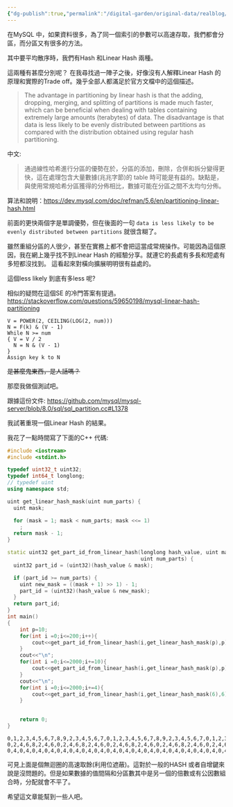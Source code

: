 ```yaml
---
{"dg-publish":true,"permalink":"/digital-garden/original-data/realblog/2021-04/271969/","dgHomeLink":true,"dgPassFrontmatter":false}
---
```



在MySQL  中，如果資料很多，為了同一個索引的參數可以高速存取，我們都會分區，而分區又有很多的方法。

其中要平均散序時，我們有Hash 和Linear Hash 兩種。

這兩種有甚麼分別呢？
在我尋找過一陣子之後，好像沒有人解釋Linear Hash 的原理和實際的Trade off。幾乎全部人都滿足於官方文檔中的這個描述。

> The advantage in partitioning by linear hash is that the adding, dropping, merging, and splitting of partitions is made much faster, which can be beneficial when dealing with tables containing extremely large amounts (terabytes) of data. The disadvantage is that data is less likely to be evenly distributed between partitions as compared with the distribution obtained using regular hash partitioning.

中文:
> 通過線性哈希進行分區的優勢在於，分區的添加，刪除，合併和拆分變得更快，這在處理包含大量數據(兆兆字節)的 table 時可能是有益的。缺點是，與使用常規哈希分區獲得的分佈相比，數據可能在分區之間不太均勻分佈。

算法和說明：https://dev.mysql.com/doc/refman/5.6/en/partitioning-linear-hash.html



前面的更快兩個字是單調優勢，但在後面的一句 `data is less likely to be evenly distributed between partitions` 就很含糊了。

雖然重組分區的人很少，甚至在實務上都不會把這當成常規操作。可能因為這個原因，我在網上幾乎找不到Linear Hash 的經驗分享。就連它的長處有多長和短處有多短都沒找到。
這看起來對橫向擴展明明很有益處的。

這個less likely 到底有多less 呢?

相似的疑問在這個SE 的冷門答案有提過。https://stackoverflow.com/questions/59650198/mysql-linear-hash-partitioning

```
V = POWER(2, CEILING(LOG(2, num)))
N = F(k) & (V - 1)
While N >= num
{ V = V / 2 
  N = N & (V - 1)
}
Assign key k to N
```
~~是甚麼鬼東西，是人話嗎？~~



那麼我做個測試吧。

跟據這份文件: https://github.com/mysql/mysql-server/blob/8.0/sql/sql_partition.cc#L1378

我試著重現一個Linear Hash 的結果。

我花了一點時間寫了下面的C++ 代碼:

```c++
#include <iostream>
#include <stdint.h>

typedef uint32_t uint32;
typedef int64_t longlong;
// typedef uint
using namespace std;

uint get_linear_hash_mask(uint num_parts) {
  uint mask;

  for (mask = 1; mask < num_parts; mask <<= 1)
    ;
  return mask - 1;
}

static uint32 get_part_id_from_linear_hash(longlong hash_value, uint mask,
                                           uint num_parts) {
  uint32 part_id = (uint32)(hash_value & mask);

  if (part_id >= num_parts) {
    uint new_mask = ((mask + 1) >> 1) - 1;
    part_id = (uint32)(hash_value & new_mask);
  }
  return part_id;
}
int main()
{
    int p=10;
    for(int i =0;i<=200;i++){
        cout<<get_part_id_from_linear_hash(i,get_linear_hash_mask(p),p)<<",";
    }
    cout<<"\n";
    for(int i =0;i<=2000;i+=10){
        cout<<get_part_id_from_linear_hash(i,get_linear_hash_mask(p),p)<<",";
    }
    cout<<"\n";
    for(int i =0;i<=2000;i+=4){
        cout<<get_part_id_from_linear_hash(i,get_linear_hash_mask(6),6)<<",";
    }
    

    return 0;
}
```

```
0,1,2,3,4,5,6,7,8,9,2,3,4,5,6,7,0,1,2,3,4,5,6,7,8,9,2,3,4,5,6,7,0,1,2,3,4,5,6,7,8,9,2,3,4,5,6,7,0,1,2,3,4,5,6,7,8,9,2,3,4,5,6,7,0,1,2,3,4,5,6,7,8,9,2,3,4,5,6,7,0,1,2,3,4,5,6,7,8,9,2,3,4,5,6,7,0,1,2,3,4,5,6,7,8,9,2,3,4,5,6,7,0,1,2,3,4,5,6,7,8,9,2,3,4,5,6,7,0,1,2,3,4,5,6,7,8,9,2,3,4,5,6,7,0,1,2,3,4,5,6,7,8,9,2,3,4,5,6,7,0,1,2,3,4,5,6,7,8,9,2,3,4,5,6,7,0,1,2,3,4,5,6,7,8,9,2,3,4,5,6,7,0,1,2,3,4,5,6,7,8,
0,2,4,6,8,2,4,6,0,2,4,6,8,2,4,6,0,2,4,6,8,2,4,6,0,2,4,6,8,2,4,6,0,2,4,6,8,2,4,6,0,2,4,6,8,2,4,6,0,2,4,6,8,2,4,6,0,2,4,6,8,2,4,6,0,2,4,6,8,2,4,6,0,2,4,6,8,2,4,6,0,2,4,6,8,2,4,6,0,2,4,6,8,2,4,6,0,2,4,6,8,2,4,6,0,2,4,6,8,2,4,6,0,2,4,6,8,2,4,6,0,2,4,6,8,2,4,6,0,2,4,6,8,2,4,6,0,2,4,6,8,2,4,6,0,2,4,6,8,2,4,6,0,2,4,6,8,2,4,6,0,2,4,6,8,2,4,6,0,2,4,6,8,2,4,6,0,2,4,6,8,2,4,6,0,2,4,6,8,2,4,6,0,2,4,6,8,2,4,6,0,
0,4,0,4,0,4,0,4,0,4,0,4,0,4,0,4,0,4,0,4,0,4,0,4,0,4,0,4,0,4,0,4,0,4,0,4,0,4,0,4,0,4,0,4,0,4,0,4,0,4,0,4,0,4,0,4,0,4,0,4,0,4,0,4,0,4,0,4,0,4,0,4,0,4,0,4,0,4,0,4,0,4,0,4,0,4,0,4,0,4,0,4,0,4,0,4,0,4,0,4,0,4,0,4,0,4,0,4,0,4,0,4,0,4,0,4,0,4,0,4,0,4,0,4,0,4,0,4,0,4,0,4,0,4,0,4,0,4,0,4,0,4,0,4,0,4,0,4,0,4,0,4,0,4,0,4,0,4,0,4,0,4,0,4,0,4,0,4,0,4,0,4,0,4,0,4,0,4,0,4,0,4,0,4,0,4,0,4,0,4,0,4,0,4,0,4,0,4,0,4,0,4,0,4,0,4,0,4,0,4,0,4,0,4,0,4,0,4,0,4,0,4,0,4,0,4,0,4,0,4,0,4,0,4,0,4,0,4,0,4,0,4,0,4,0,4,0,4,0,4,0,4,0,4,0,4,0,4,0,4,0,4,0,4,0,4,0,4,0,4,0,4,0,4,0,4,0,4,0,4,0,4,0,4,0,4,0,4,0,4,0,4,0,4,0,4,0,4,0,4,0,4,0,4,0,4,0,4,0,4,0,4,0,4,0,4,0,4,0,4,0,4,0,4,0,4,0,4,0,4,0,4,0,4,0,4,0,4,0,4,0,4,0,4,0,4,0,4,0,4,0,4,0,4,0,4,0,4,0,4,0,4,0,4,0,4,0,4,0,4,0,4,0,4,0,4,0,4,0,4,0,4,0,4,0,4,0,4,0,4,0,4,0,4,0,4,0,4,0,4,0,4,0,4,0,4,0,4,0,4,0,4,0,4,0,4,0,4,0,4,0,4,0,4,0,4,0,4,0,4,0,4,0,4,0,4,0,4,0,4,0,4,0,4,0,4,0,4,0,4,0,4,0,4,0,4,0,4,0,4,0,4,0,4,0,4,0,4,0,4,0,4,0,4,0,4,0,4,0,4,0,4,0,4,0,4,0,4,0,4,0,4,0,4,0,4,0,4,0,4,0,

```

可見上面是個無迴圈的高速取餘(利用位遮蔽)。這對於一般的HASH 或者自增鍵來說是沒問題的。但是如果數據的值間隔和分區數其中是另一個的倍數或有公因數組合時，分配就會不平了。

希望這文章能幫到一些人吧。